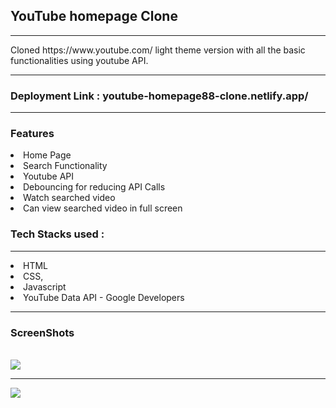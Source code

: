 <h2>YouTube homepage Clone</h2>
<hr>
Cloned https://www.youtube.com/ light theme version with all the basic functionalities using youtube API.
<hr>

<h3>Deployment Link : youtube-homepage88-clone.netlify.app/</h3>
<hr>


<h3>Features</h3>

<li>Home Page</li>
<li>Search Functionality</li>
<li>Youtube API</li>
<li>Debouncing for reducing API Calls</li>
<li>Watch searched video</li>
<li>Can view searched video in full screen</li>

<h3>Tech Stacks used :</h3>
<hr>

<li>HTML</li>
<li>CSS,</li>
<li>Javascript</li>
<li>YouTube Data API - Google Developers</li>

<hr>
<h3>ScreenShots</h3>
<br>

<img src="https://user-images.githubusercontent.com/101566134/185574747-75863137-a98a-4eb7-a028-837ae6a7e25c.png"/>
<hr>
<img src="https://user-images.githubusercontent.com/101566134/185575145-a099c1da-c546-45b0-981a-2a09fe310357.png"/>




